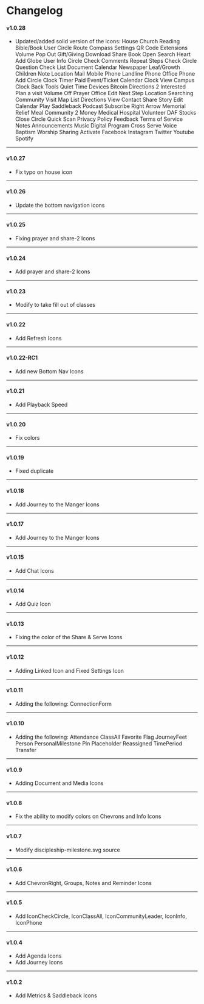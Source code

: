 # Changelog

#### v1.0.28
- Updated/added solid version of the icons:
House
Church
Reading Bible/Book
User Circle
Route
Compass
Settings
QR Code
Extensions
Volume
Pop Out
Gift/Giving
Download
Share
Book Open
Search
Heart
Add
Globe
User
Info Circle
Check
Comments
Repeat
Steps
Check Circle
Question
Check List
Document
Calendar
Newspaper
Leaf/Growth
Children
Note
Location
Mail
Mobile Phone
Landline Phone
Office Phone
Add Circle
Clock
Timer
Paid Event/Ticket
Calendar Clock
View Campus
Clock Back
Tools
Quiet Time
Devices
Bitcoin
Directions 2
Interested
Plan a visit
Volume Off
Prayer
Office
Edit
Next Step
Location Searching
Community
Visit
Map
List
Directions
View
Contact
Share Story
Edit Calendar
Play
Saddleback
Podcast
Subscribe
Right Arrow
Memorial
Relief
Meal
Community 2
Money
Medical
Hospital
Volunteer
DAF
Stocks
Close Circle
Quick Scan
Privacy Policy
Feedback
Terms of Service
Notes
Announcements
Music
Digital Program
Cross
Serve
Voice
Baptism
Worship
Sharing
Activate
Facebook
Instagram
Twitter
Youtube
Spotify
---

#### v1.0.27

- Fix typo on house icon
---

#### v1.0.26

- Update the bottom navigation icons
---

#### v1.0.25

- Fixing prayer and share-2 Icons
---

#### v1.0.24

- Add prayer and share-2 Icons
---

#### v1.0.23

- Modify to take fill out of classes
---

#### v1.0.22

- Add Refresh Icons
---

#### v1.0.22-RC1

- Add new Bottom Nav Icons
---

#### v1.0.21

- Add Playback Speed
---

#### v1.0.20

- Fix colors
---

#### v1.0.19

- Fixed duplicate
---

#### v1.0.18

- Add Journey to the Manger Icons
---

#### v1.0.17

- Add Journey to the Manger Icons
---

#### v1.0.15

- Add Chat Icons
---

#### v1.0.14

- Add Quiz Icon
---

#### v1.0.13

- Fixing the color of the Share & Serve Icons
---

#### v1.0.12

- Adding Linked Icon and Fixed Settings Icon
---
#### v1.0.11

- Adding the following:
ConnectionForm
---
#### v1.0.10

- Adding the following:
Attendance
ClassAll
Favorite
Flag
JourneyFeet
Person
PersonalMilestone
Pin
Placeholder
Reassigned
TimePeriod
Transfer

---
#### v1.0.9

- Adding Document and Media Icons

---
#### v1.0.8

- Fix the ability to modify colors on Chevrons and Info Icons

---

#### v1.0.7

- Modify discipleship-milestone.svg source

---

#### v1.0.6

- Add ChevronRight, Groups, Notes and Reminder Icons

---

#### v1.0.5

- Add IconCheckCircle, IconClassAll, IconCommunityLeader, IconInfo, IconPhone

---

#### v1.0.4

- Add Agenda Icons
- Add Journey Icons

---

#### v1.0.2

- Add Metrics & Saddleback Icons
